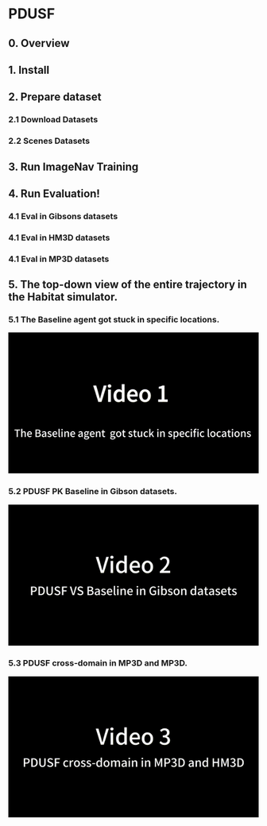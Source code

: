 # PDUSF

## 0. Overview
## 1. Install 
## 2. Prepare dataset
### 2.1 Download Datasets
### 2.2 Scenes Datasets
## 3. Run ImageNav Training 
## 4. Run Evaluation!
### 4.1 Eval in Gibsons datasets
### 4.1 Eval in HM3D datasets
### 4.1 Eval in MP3D datasets
## 5. The top-down view of the entire trajectory in the Habitat simulator. 
### 5.1 The Baseline agent got stuck in specific locations.
![Trapped](video_1.gif)
### 5.2 PDUSF PK Baseline in Gibson datasets.
![](video_2.gif)
### 5.3 PDUSF cross-domain in MP3D and MP3D.
![](video_3.gif)

